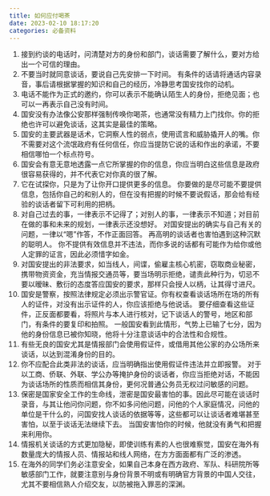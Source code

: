 ```yaml
---
title: 如何应付喝茶
date: 2023-02-10 18:17:20
categories: 必备资料
---
```


1. 接到约谈的电话时，问清楚对方的身份和部门，谈话需要了解什么，要对方给出一个可信的理由。
2. 不要当时就同意谈话，要说自己先安排一下时间。
有条件的话请将通话内容录音，事后请根据掌握的知识和自己的经历，冷静思考国安找你的动机。
3. 电话不能作为正式的邀约，你可以表示不能确认陌生人的身份，拒绝见面；也可以一再表示自己没有时间。
4. 国安没有办法像公安那样强制传唤你喝茶，也通常没有精力上门找你。你的拒绝也许可以避免谈话，这其实是最佳的策略。
5. 国安的主要武器是话术，它洞察人性的弱点，使用谎言和威胁撬开人的嘴。你不需要对这个流氓政府有任何信任，你应当提防它说的话和作出的承诺，不要相信哪怕一个标点符号。
6. 国安会有意无意地透露一点它所掌握的你的信息，你应当明白这些信息是政府很容易获得的，并不代表它对你真的很了解。
7. 它在试探你，只是为了让你开口提供更多的信息。
你要做的是尽可能不要提供信息，包括你自己的和别人的，但在没有把握的时候不要说假话，那会给有经验的谈话者留下可利用的把柄。
8. 对自己过去的事，一律表示不记得了；对别人的事，一律表示不知道；对目前在做的事和未来的规划，一律表示还没想好。
对国安提出的确实与自己有关的问题，一律以“嗯”作答，不作正面回答。
再高明的谈话者也害怕遇到这种沉默的聪明人。
你不提供有效信息并不违法，而你多说的话都有可能作为给你或他人定罪的证言，因此必须惜字如金。
9. 对国安提出的非法要求，如当线人，间谍，偷雇主核心机密，窃取商业秘密，携带物资资金，充当情报交通员等，要当场明示拒绝，谴责此种行为，切忌不要以暧昧、敷衍的态度答应国安的要求，那样只会授人以柄，让其得寸进尺。
10. 国安是警察，按照法律规定必须出示警官证。你有权查看谈话场所在场的所有人的证件，对没有出示证件的人，你应该拒绝与他说话。
要仔细查看这些证件，正反面都要看，将照片与本人进行核对，记下谈话人的警号，地区和部门，有条件的要复印和拍照。
一般国安看到此情形，气势上已输了七分，因为他的身份信息已被你知晓，他将十分注意谈话中的合法性和合规性。
11. 有些无良的国安尤其是情报部门会使用假证件，或借用其他公家的办公场所来谈话，以达到混淆身份的目的。
12. 你不应配合此类非法的谈话，应当明确指出使用假证件违法并立即报警。
对于以工商、侨联、外联、学公办等掩护身份的谈话者，你应当拒绝对话，不能因为谈话场所的性质而相信其身份，更何况普通公务员无权过问敏感的问题。
13. 保密是国家安全工作的生命线，泄密是国安最害怕的事。因此尽可能在谈话时录音，与其让他问你问题，你不如多问他问题，问他的个人家庭情况，问他的单位是干什么的，问国安找人谈话的依据等等，这些都可以让谈话者难堪甚至害怕，以至于谈话无法继续下去。
当国安害怕你的时候，他就没有勇气和把握来利用你。
14. 情报机关谈话的方式更加隐秘，即使训练有素的人也很难察觉，国安在海外有数量庞大的情报人员、情报站和线人网络，在方方面面都有广泛的渗透。
15. 在海外的同学们务必注意安全，如果自己本身在西方政府、军队、科研院所等敏感部门工作，就要注意别与身份背景不明或有明确官方背景的中国人交往，尤其不要相信熟人介绍交友，以防被拖入罪恶的深渊。